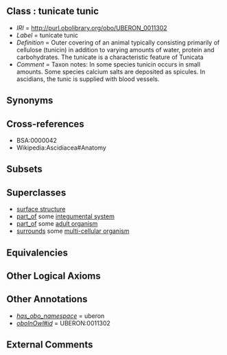 
## Class : tunicate tunic

 * *IRI* = http://purl.obolibrary.org/obo/UBERON_0011302
 * *Label* = tunicate tunic
 * *Definition* = Outer covering of an animal typically consisting primarily of cellulose (tunicin) in addition to varying amounts of water, protein and carbohydrates. The tunicate is a characteristic feature of Tunicata
 * *Comment* = Taxon notes: In some species tunicin occurs in small amounts. Some species calcium salts are deposited as spicules. In ascidians, the tunic is supplied with blood vessels.

## Synonyms


## Cross-references

 * BSA:0000042
 * Wikipedia:Ascidiacea#Anatomy

## Subsets


## Superclasses

 * [surface structure](../../UBERON/02/UBERON_0003102.md)
 * [part_of](../../BFO/50/BFO_0000050.md) some [integumental system](../../UBERON/16/UBERON_0002416.md)
 * [part_of](../../BFO/50/BFO_0000050.md) some [adult organism](../../UBERON/23/UBERON_0007023.md)
 * [surrounds](../../RO/21/RO_0002221.md) some [multi-cellular organism](../../UBERON/68/UBERON_0000468.md)

## Equivalencies


## Other Logical Axioms


## Other Annotations

 * *[has_obo_namespace](../../ce/oboInOwl#hasOBONamespace.md)* = uberon
 * *[oboInOwl#id](../../id/oboInOwl#id.md)* = UBERON:0011302

## External Comments

